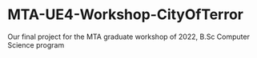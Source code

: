 # MTA-UE4-Workshop-CityOfTerror
Our final project for the MTA graduate workshop of 2022, B.Sc Computer Science program
